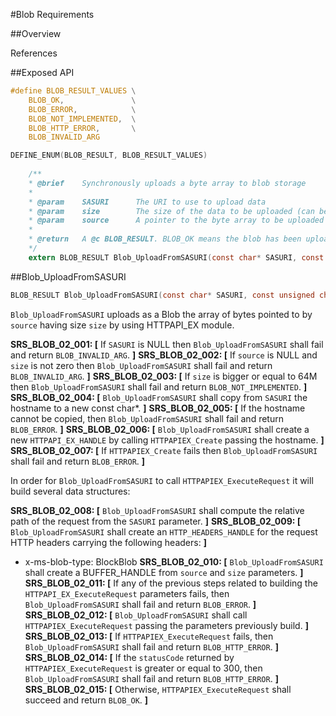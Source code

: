 #Blob Requirements

##Overview

References

##Exposed API
```c
#define BLOB_RESULT_VALUES \
    BLOB_OK,               \
    BLOB_ERROR,            \
    BLOB_NOT_IMPLEMENTED,  \
    BLOB_HTTP_ERROR,       \
    BLOB_INVALID_ARG    

DEFINE_ENUM(BLOB_RESULT, BLOB_RESULT_VALUES)
    
    /**
    * @brief	Synchronously uploads a byte array to blob storage
    *
    * @param	SASURI	    The URI to use to upload data
    * @param	size		The size of the data to be uploaded (can be 0)
    * @param	source		A pointer to the byte array to be uploaded (can be NULL, but then size needs to be zero)
    *
    * @return	A @c BLOB_RESULT. BLOB_OK means the blob has been uploaded successfully. Any other value indicates an error
    */
    extern BLOB_RESULT Blob_UploadFromSASURI(const char* SASURI, const unsigned char* source, size_t size);
```

##Blob_UploadFromSASURI 
```c
BLOB_RESULT Blob_UploadFromSASURI(const char* SASURI, const unsigned char* source, size_t size)
```
`Blob_UploadFromSASURI` uploads as a Blob the array of bytes pointed to by `source` having size `size` by using HTTPAPI_EX module.

**SRS_BLOB_02_001: [** If `SASURI` is NULL then `Blob_UploadFromSASURI` shall fail and return `BLOB_INVALID_ARG`. **]**
**SRS_BLOB_02_002: [** If `source` is NULL and `size` is not zero then `Blob_UploadFromSASURI` shall fail and return `BLOB_INVALID_ARG`. **]**
**SRS_BLOB_02_003: [** If `size` is bigger or equal to 64M then `Blob_UploadFromSASURI` shall fail and return `BLOB_NOT_IMPLEMENTED`. **]**
**SRS_BLOB_02_004: [** `Blob_UploadFromSASURI` shall copy from `SASURI` the hostname to a new const char*. **]** 
**SRS_BLOB_02_005: [** If the hostname cannot be copied, then `Blob_UploadFromSASURI` shall fail and return `BLOB_ERROR`. **]**
**SRS_BLOB_02_006: [** `Blob_UploadFromSASURI` shall create a new `HTTPAPI_EX_HANDLE` by calling `HTTPAPIEX_Create` passing the hostname. **]**
**SRS_BLOB_02_007: [** If `HTTPAPIEX_Create` fails then `Blob_UploadFromSASURI` shall fail and return `BLOB_ERROR`. **]**

In order for `Blob_UploadFromSASURI` to call `HTTPAPIEX_ExecuteRequest` it will build several data structures:

**SRS_BLOB_02_008: [** `Blob_UploadFromSASURI` shall compute the relative path of the request from the `SASURI` parameter. **]**
**SRS_BLOB_02_009: [** `Blob_UploadFromSASURI` shall create an `HTTP_HEADERS_HANDLE` for the request HTTP headers carrying the following headers: **]**
- x-ms-blob-type: BlockBlob
**SRS_BLOB_02_010: [** `Blob_UploadFromSASURI` shall create a BUFFER_HANDLE from `source` and `size` parameters. **]**
**SRS_BLOB_02_011: [** If any of the previous steps related to building the `HTTPAPI_EX_ExecuteRequest` parameters fails, then `Blob_UploadFromSASURI` shall fail and return `BLOB_ERROR`. **]**
**SRS_BLOB_02_012: [** `Blob_UploadFromSASURI` shall call `HTTPAPIEX_ExecuteRequest` passing the parameters previously build. **]**
**SRS_BLOB_02_013: [** If `HTTPAPIEX_ExecuteRequest` fails, then `Blob_UploadFromSASURI` shall fail and return `BLOB_HTTP_ERROR`. **]**
**SRS_BLOB_02_014: [** If the `statusCode` returned by `HTTPAPIEX_ExecuteRequest` is greater or equal to 300, then `Blob_UploadFromSASURI` shall fail and return `BLOB_HTTP_ERROR`. **]**
**SRS_BLOB_02_015: [** Otherwise, `HTTPAPIEX_ExecuteRequest` shall succeed and return `BLOB_OK`. **]**